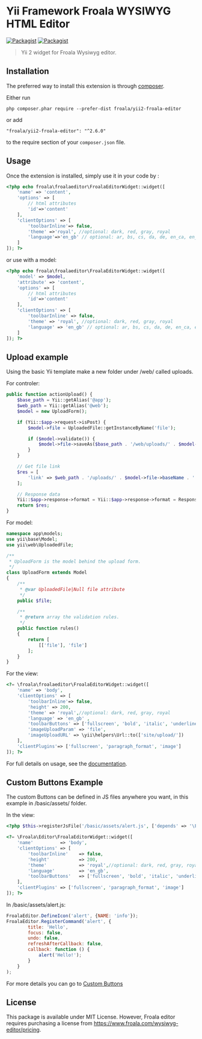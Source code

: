# Yii Framework Froala WYSIWYG HTML Editor

[![Packagist](https://img.shields.io/packagist/v/froala/yii2-froala-editor.svg)](https://packagist.org/packages/froala/yii2-froala-editor)
[![Packagist](https://img.shields.io/packagist/dt/froala/yii2-froala-editor.svg)](https://packagist.org/packages/froala/yii2-froala-editor)

>Yii 2 widget for Froala Wysiwyg editor.

## Installation

The preferred way to install this extension is through [composer](http://getcomposer.org/download/).

Either run

```
php composer.phar require --prefer-dist froala/yii2-froala-editor
```

or add

```
"froala/yii2-froala-editor": "^2.6.0"
```

to the require section of your `composer.json` file.


## Usage

Once the extension is installed, simply use it in your code by  :

```php
<?php echo froala\froalaeditor\FroalaEditorWidget::widget([
    'name' => 'content',
    'options' => [
        // html attributes
        'id'=>'content'
    ],
    'clientOptions' => [
        'toolbarInline'=> false,
        'theme' =>'royal', //optional: dark, red, gray, royal
        'language'=>'en_gb' // optional: ar, bs, cs, da, de, en_ca, en_gb, en_us ...
    ]
]); ?>
```

or use with a model:

```php
<?php echo froala\froalaeditor\FroalaEditorWidget::widget([
    'model' => $model,
    'attribute' => 'content',
    'options' => [
        // html attributes
        'id'=>'content'
    ],
    'clientOptions' => [
        'toolbarInline' => false,
        'theme' => 'royal', //optional: dark, red, gray, royal
        'language' => 'en_gb' // optional: ar, bs, cs, da, de, en_ca, en_gb, en_us ...
    ]
]); ?>
```

## Upload example

Using the basic Yii template make a new folder under /web/ called uploads.

For controler: 

```php
public function actionUpload() {
    $base_path = Yii::getAlias('@app');
    $web_path = Yii::getAlias('@web');
    $model = new UploadForm();

    if (Yii::$app->request->isPost) {
        $model->file = UploadedFile::getInstanceByName('file');

        if ($model->validate()) {
            $model->file->saveAs($base_path . '/web/uploads/' . $model->file->baseName . '.' . $model->file->extension);
        }
    }

    // Get file link
    $res = [
        'link' => $web_path . '/uploads/' . $model->file->baseName . '.' . $model->file->extension,
    ];

    // Response data
    Yii::$app->response->format = Yii::$app->response->format = Response::FORMAT_JSON;
    return $res;
}
```

For model: 

```php
namespace app\models;
use yii\base\Model;
use yii\web\UploadedFile;

/**
 * UploadForm is the model behind the upload form.
 */
class UploadForm extends Model
{
    /**
     * @var UploadedFile|Null file attribute
     */
    public $file;

    /**
     * @return array the validation rules.
     */
    public function rules()
    {
        return [
            [['file'], 'file']
        ];
    }
}
```

For the view:

```php
<?= \froala\froalaeditor\FroalaEditorWidget::widget([
    'name' => 'body',
    'clientOptions' => [
        'toolbarInline'=> false,
        'height' => 200,
        'theme' => 'royal',//optional: dark, red, gray, royal
        'language' => 'en_gb' ,
        'toolbarButtons' => ['fullscreen', 'bold', 'italic', 'underline', '|', 'paragraphFormat', 'insertImage'],
        'imageUploadParam' => 'file',
        'imageUploadURL' => \yii\helpers\Url::to(['site/upload/'])
    ],
    'clientPlugins'=> ['fullscreen', 'paragraph_format', 'image']
]); ?>
```

For full details on usage, see the [documentation](https://froala.com/wysiwyg-editor/docs).

## Custom Buttons Example

The custom Buttons can be defined in JS files anywhere you want, in this example in /basic/assets/ folder.

In the view:

```php
<?php $this->registerJsFile('/basic/assets/alert.js', ['depends' => '\Froala\Editor\FroalaEditorAsset']);?>

<?= \Froala\Editor\FroalaEditorWidget::widget([
    'name'          => 'body',
    'clientOptions' => [
        'toolbarInline'    => false,
        'height'           => 200,
        'theme'            => 'royal',//optional: dark, red, gray, royal
        'language'         => 'en_gb',
        'toolbarButtons'   => ['fullscreen', 'bold', 'italic', 'underline', '|', 'paragraphFormat', 'insertImage', 'alert']
    ],
    'clientPlugins' => ['fullscreen', 'paragraph_format', 'image']
]); ?>
```

In /basic/assets/alert.js:

```js
FroalaEditor.DefineIcon('alert', {NAME: 'info'});
FroalaEditor.RegisterCommand('alert', {
        title: 'Hello',
        focus: false,
        undo: false,
        refreshAfterCallback: false,
        callback: function () {
            alert('Hello!');
        }
    }
);
```

For more details you can go to [Custom Buttons](https://www.froala.com/wysiwyg-editor/examples/custom-buttons)
## License

This package is available under MIT License. However, Froala editor requires purchasing a license from https://www.froala.com/wysiwyg-editor/pricing.
